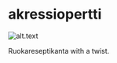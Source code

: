 # akressiopertti

![alt.text](https://travis-ci.org/pekoe09/akressiopertti.svg?branch=master)

Ruokareseptikanta with a twist.
